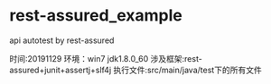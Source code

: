 # rest-assured_example
api autotest by rest-assured

时间:20191129
环境：win7  jdk1.8.0_60 
涉及框架:rest-assured+junit+assertj+slf4j
执行文件:src/main/java/test下的所有文件

